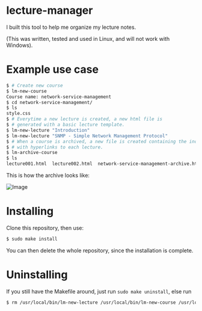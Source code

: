 # lecture-manager

I built this tool to help me organize my lecture notes. 

(This was written, tested and used in Linux, and will not work with Windows).

# Example use case

```bash
$ # Create new course
$ lm-new-course 
Course name: network-service-management
$ cd network-service-management/
$ ls
style.css
$ # Everytime a new lecture is created, a new html file is 
$ # generated with a basic lecture template.
$ lm-new-lecture "Introduction"
$ lm-new-lecture "SNMP - Simple Network Management Protocol"
$ # When a course is archived, a new file is created containing the index of the lectures, 
$ # with hyperlinks to each lecture.
$ lm-archive-course
$ ls
lecture001.html  lecture002.html  network-service-management-archive.html  style.css
```
This is how the archive looks like:

![Image](http://i.imgur.com/4SOXvzj.png)

# Installing

Clone this repository, then use:

```bash
$ sudo make install
```

You can then delete the whole repository, since the installation is complete.


# Uninstalling

If you still have the Makefile around, just run ```sudo make uninstall```, else run 

```bash
$ rm /usr/local/bin/lm-new-lecture /usr/local/bin/lm-new-course /usr/local/bin/lm-archive-course
```
